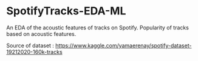 # SpotifyTracks-EDA-ML
An EDA of the acoustic features of tracks on Spotify.
Popularity of tracks based on acoustic features.

Source of dataset : https://www.kaggle.com/yamaerenay/spotify-dataset-19212020-160k-tracks
